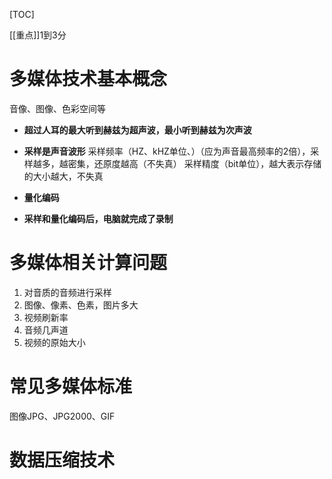 [TOC]

[[重点]]1到3分

# 多媒体技术基本概念
音像、图像、色彩空间等


* **超过人耳的最大听到赫兹为超声波，最小听到赫兹为次声波**

* **采样是声音波形**
采样频率（HZ、kHZ单位、）（应为声音最高频率的2倍），采样越多，越密集，还原度越高（不失真）
采样精度（bit单位），越大表示存储的大小越大，不失真

* **量化编码**

* **采样和量化编码后，电脑就完成了录制**

# 多媒体相关计算问题
1. 对音质的音频进行采样
2. 图像、像素、色素，图片多大
3. 视频刷新率
4. 音频几声道
5. 视频的原始大小

# 常见多媒体标准
图像JPG、JPG2000、GIF

# 数据压缩技术


